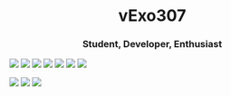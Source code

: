 <h1 align="center"> vExo307 </h1>
<h3 align="center">Student, Developer, Enthusiast</h3>

<p float="left">
<img src="https://img.shields.io/badge/-vExo307-grey?style=for-the-badge&logo=xbox&logoColor=white&labelColor=388bfd">
<img src="https://img.shields.io/badge/-vExo307-grey?style=for-the-badge&logo=steam&logoColor=white&labelColor=388bfd">
<img src="https://img.shields.io/badge/-vExo307-grey?style=for-the-badge&logo=discord&logoColor=white&labelColor=388bfd">
<img src="https://img.shields.io/badge/-Andrew%20Sturgis-grey?style=for-the-badge&logo=spotify&logoColor=white&labelColor=388bfd">
<img src="https://img.shields.io/badge/-vExo307-grey?style=for-the-badge&logo=reddit&logoColor=white&labelColor=388bfd">
<img src="https://img.shields.io/badge/-vExo307-grey?style=for-the-badge&logo=twitter&logoColor=white&labelColor=388bfd">
<img src="https://img.shields.io/badge/-vExo307-grey?style=for-the-badge&logo=youtube&logoColor=white&labelColor=388bfd">
</p>

<img src="https://github-readme-stats.vercel.app/api?username=vExo307&include_all_commits=true&count_private=true&show_icons=true&line_height=20&title_color=388bfd&icon_color=686770&text_color=388bfd&bg_color=112034">

<img src="https://github-readme-stats.vercel.app/api/top-langs/?username=vExo307&layout=compact&include_all_commits=true&count_private=true&show_icons=true&line_height=20&title_color=388bfd&icon_color=686770&text_color=388bfd&bg_color=112034">

<img src="https://github-readme-stats.vercel.app/api/pin/?username=vExo307&repo=subsistence-save-manager&include_all_commits=true&count_private=true&show_icons=true&line_height=20&title_color=388bfd&icon_color=686770&text_color=388bfd&bg_color=112034">
